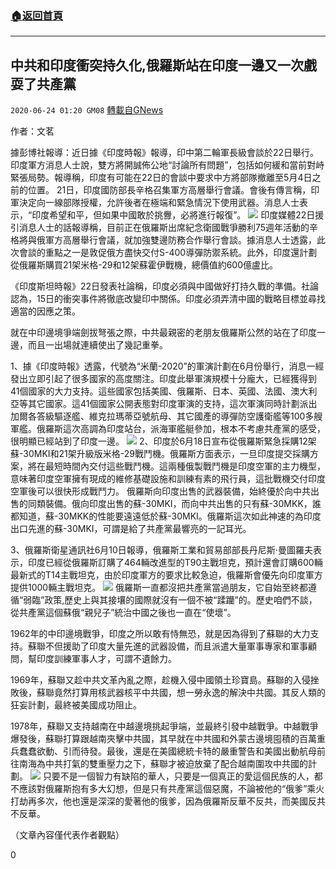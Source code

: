 ###  [:house:返回首頁](https://github.com/ourhimalayas/txt)
---

## 中共和印度衝突持久化,俄羅斯站在印度一邊又一次戲耍了共產黨
`2020-06-24 01:20 GM08` [轉載自GNews](https://gnews.org/zh-hant/243740/)

作者：文茗

據彭博社報導：近日據《印度時報》報導，印中第二輪軍長級會談於22日舉行。印度軍方消息人士說，雙方將開誠佈公地“討論所有問題”，包括如何緩和當前對峙緊張局勢。報導稱，印度有可能在22日的會談中要求中方將部隊撤離至5月4日之前的位置。 21日，印度國防部長辛格召集軍方高層舉行會議。會後有傳言稱，印軍決定向一線部隊授權，允許後者在極端和緊急情況下使用武器。消息人士表示，“印度希望和平，但如果中國敢於挑釁，必將進行報復”。
![](https://s3.amazonaws.com/gnews-media-offload/wp-content/uploads/2020/06/24011121/%E5%9B%BE%E7%89%872-19-2.png)
印度媒體22日援引消息人士的話報導稱，目前正在俄羅斯出席紀念衛國戰爭勝利75週年活動的辛格將與俄軍方高層舉行會議，就加強雙邊防務合作舉行會談。據消息人士透露，此次會談的重點之一是敦促俄方盡快交付S-400導彈防禦系統。此外，印度還計劃從俄羅斯購買21架米格-29和12架蘇霍伊戰機，總價值約600億盧比。

《印度斯坦時報》22日發表社論稱，印度必須與中國做好打持久戰的準備。社論認為，15日的衝突事件將徹底改變印中關係。印度必須弄清中國的戰略目標並尋找適當的因應之策。

就在中印邊境爭端劍拔弩張之際，中共最親密的老朋友俄羅斯公然的站在了印度一邊，而且一出場就連續使出了幾記重拳。

1、據《印度時報》透露，代號為“米蘭-2020”的軍演計劃在6月份舉行，消息一經發出立即引起了很多國家的高度關注。印度此舉軍演規模十分龐大，已經獲得到41個國家的大力支持。這些國家包括美國、俄羅斯、日本、英國、法國、澳大利亞等其它國家。這41個國家公開表態對印度軍演的支持，這次軍演同時計劃派出加爾各答級驅逐艦、維克拉瑪蒂亞號航母、其它國產的導彈防空護衛艦等100多艘軍艦。俄羅斯這次高調為印度站台，派海軍艦艇參加，根本不考慮共產黨的感受，很明顯已經站到了印度一邊。
![](https://s3.amazonaws.com/gnews-media-offload/wp-content/uploads/2020/06/24011825/%E5%9B%BE%E7%89%873-20-2.png)
2、印度於6月18日宣布從俄羅斯緊急採購12架蘇-30MKI和21架升級版米格-29戰鬥機。俄羅斯方面表示，一旦印度提交採購方案，將在最短時間內交付這些戰鬥機。這兩種俄製戰鬥機是印度空軍的主力機型，意味著印度空軍擁有現成的維修基礎設施和訓練有素的飛行員，這批戰機交付印度空軍後可以很快形成戰鬥力。
俄羅斯向印度出售的武器裝備，始終優於向中共出售的同類裝備。俄向印度出售的蘇-30MKI，而向中共出售的只有蘇-30MKK，誰都知道，蘇-30MKK的性能要遠遠低於蘇-30MKI。俄羅斯這次如此神速的為印度出口先進的蘇-30MKI，可謂是給了共產黨最響亮的一記耳光。

3、俄羅斯衛星通訊社6月10日報導，俄羅斯工業和貿易部部長丹尼斯‧曼圖羅夫表示，印度已經從俄羅斯訂購了464輛改進型的T90主戰坦克，預計還會訂購600輛最新式的T14主戰坦克，由於印度軍方的要求比較急迫，俄羅斯會優先向印度軍方提供1000輛主戰坦克。
![](https://s3.amazonaws.com/gnews-media-offload/wp-content/uploads/2020/06/24011124/%E5%9B%BE%E7%89%874-18-1.png)
俄羅斯一直都沒把共產黨當過朋友，它自始至終都遵循“弱臨”政策,歷史上與其接壤的國際就沒有一個不被“蹂躪”的。歷史咱們不談，從共產黨這個蘇俄“親兒子”統治中國之後也一直在“使壞”。

1962年的中印邊境戰爭，印度之所以敢有恃無恐，就是因為得到了蘇聯的大力支持。蘇聯不但援助了印度大量先進的武器設備，而且派遣大量軍事專家和軍事顧問，幫印度訓練軍事人才，可謂不遺餘力。

1969年，蘇聯又趁中共文革內亂之際，趁機入侵中國領土珍寶島。蘇聯的入侵挫敗後，蘇聯竟然打算用核武器核平中共國，想一勞永逸的解決中共國。其反人類的狂妄計劃，最終被美國成功阻止。

1978年，蘇聯又支持越南在中越邊境挑起爭端，並最終引發中越戰爭。中越戰爭爆發後，蘇聯打算跟越南夾擊中共國，其早就在中共國和外蒙古邊境囤積的百萬重兵蠢蠢欲動、引而待發。最後，還是在美國總統卡特的嚴重警告和美國出動航母前往南海為中共打氣的雙重壓力之下，蘇聯才被迫放棄了配合越南圍攻中共國的計劃。
![](https://s3.amazonaws.com/gnews-media-offload/wp-content/uploads/2020/06/24011130/%E5%9B%BE%E7%89%875-3-1.png)
只要不是一個智力有缺陷的華人，只要是一個真正的愛這個民族的人，都不應該對俄羅斯抱有多大幻想，但是只有共產黨這個惡魔，不論被他的“俄爹”乘火打劫再多次，他也還是深深的愛著他的俄爹，因為俄羅斯反華不反共，而美國反共不反華。

（文章內容僅代表作者觀點）

0

